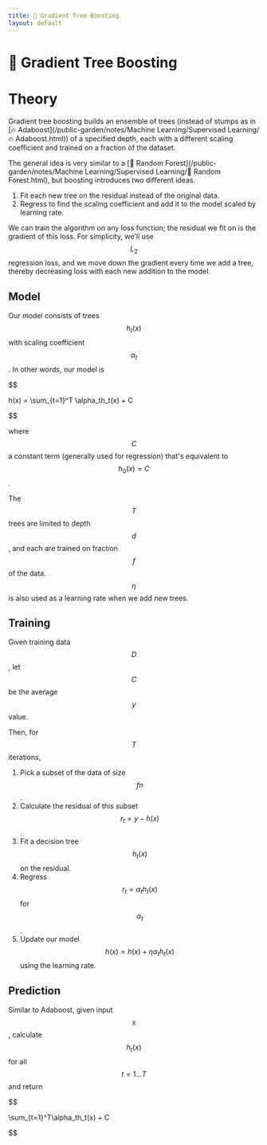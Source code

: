 ```yaml
---
title: 🎍 Gradient Tree Boosting
layout: default
---
```


# 🎍 Gradient Tree Boosting

# Theory
Gradient tree boosting builds an ensemble of trees (instead of stumps as in [🔥 Adaboost](/public-garden/notes/Machine Learning/Supervised Learning/🔥 Adaboost.html)) of a specified depth, each with a different scaling coefficient and trained on a fraction of the dataset.

The general idea is very similar to a [🌲 Random Forest](/public-garden/notes/Machine Learning/Supervised Learning/🌲 Random Forest.html), but boosting introduces two different ideas.
1.  Fit each new tree on the residual instead of the original data.
2.  Regress to find the scaling coefficient and add it to the model scaled by learning rate.

We can train the algorithm on any loss function; the residual we fit on is the gradient of this loss. For simplicity, we'll use $$L_2$$ regression loss, and we move down the gradient every time we add a tree, thereby decreasing loss with each new addition to the model.

## Model
Our model consists of trees $$h_t(x)$$ with scaling coefficient $$\alpha_t$$. In other words, our model is 

$$

h(x) = \sum_{t=1}^T \alpha_th_t(x) + C

$$

where $$C$$ a constant term (generally used for regression) that's equivalent to $$h_0(x) = C$$.

The $$T$$ trees are limited to depth $$d$$, and each are trained on fraction $$f$$ of the data. $$\eta$$ is also used as a learning rate when we add new trees.

## Training
Given training data $$D$$, let $$C$$ be the average $$y$$ value.

Then, for $$T$$ iterations,
1. Pick a subset of the data of size $$fn$$.
2. Calculate the residual of this subset $$r_t = y - h(x)$$.
3. Fit a decision tree $$h_t(x)$$ on the residual.
4. Regress $$r_t = \alpha_th_t(x)$$ for $$\alpha_t$$.
5. Update our model $$h(x) = h(x) + \eta \alpha_t h_t(x)$$ using the learning rate.

## Prediction
Similar to Adaboost, given input $$x$$, calculate $$h_t(x)$$ for all $$t = 1\ldots T$$ and return 

$$

\sum_{t=1}^T\alpha_th_t(x) + C

$$

